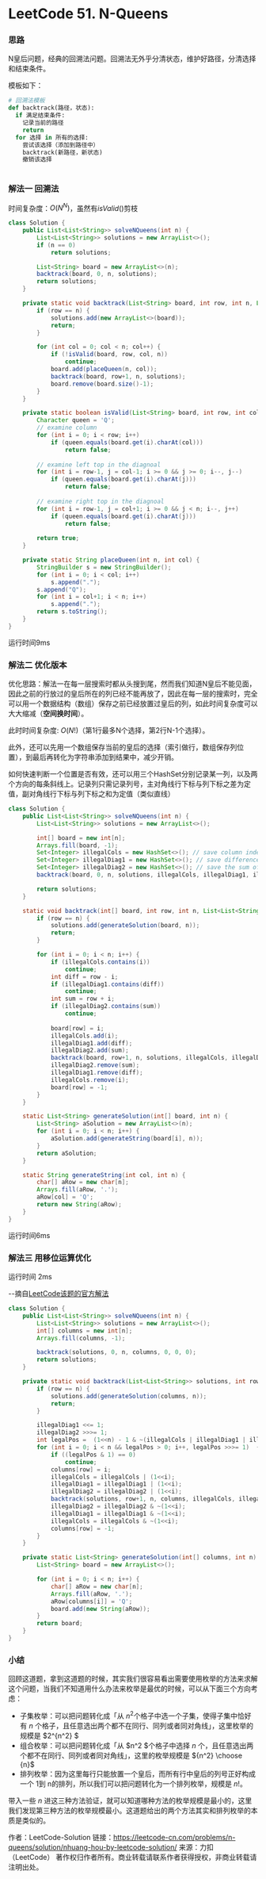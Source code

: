# LeetCode 51. N-Queens

### 思路

N皇后问题，经典的回溯法问题。回溯法无外乎分清状态，维护好路径，分清选择和结束条件。

模板如下：

```python
# 回溯法模板
def backtrack(路径，状态):
  if 满足结束条件:
    记录当前的路径
    return
  for 选择 in 所有的选择:
    尝试该选择（添加到路径中）
    backtrack(新路径，新状态)
    撤销该选择
    
```



### 解法一 回溯法

时间复杂度：$O(N^N)$，虽然有$isValid()$剪枝

```java
class Solution {
    public List<List<String>> solveNQueens(int n) {
        List<List<String>> solutions = new ArrayList<>();
        if (n == 0)
            return solutions;

        List<String> board = new ArrayList<>(n);
        backtrack(board, 0, n, solutions);
        return solutions;
    }

    private static void backtrack(List<String> board, int row, int n, List<List<String>> solutions) {
        if (row == n) {
            solutions.add(new ArrayList<>(board));
            return;
        }

        for (int col = 0; col < n; col++) {
            if (!isValid(board, row, col, n)) 
                continue;
            board.add(placeQueen(n, col));
            backtrack(board, row+1, n, solutions);
            board.remove(board.size()-1);
        }
    }

    private static boolean isValid(List<String> board, int row, int col, int n) {
        Character queen = 'Q';
        // examine column
        for (int i = 0; i < row; i++) 
            if (queen.equals(board.get(i).charAt(col)))
                return false;
        
        // examine left top in the diagnoal
        for (int i = row-1, j = col-1; i >= 0 && j >= 0; i--, j--)
            if (queen.equals(board.get(i).charAt(j)))
                return false;
        
        // examine right top in the diagnoal
        for (int i = row-1, j = col+1; i >= 0 && j < n; i--, j++)
            if (queen.equals(board.get(i).charAt(j)))
                return false;
        
        return true;
    }

    private static String placeQueen(int n, int col) {
        StringBuilder s = new StringBuilder();
        for (int i = 0; i < col; i++)
            s.append(".");
        s.append("Q");
        for (int i = col+1; i < n; i++)
            s.append(".");
        return s.toString();
    }
}
```

运行时间9ms

### 解法二 优化版本

优化思路：解法一在每一层搜索时都从头搜到尾，然而我们知道N皇后不能见面，因此之前的行放过的皇后所在的列已经不能再放了，因此在每一层的搜索时，完全可以用一个数据结构（数组）保存之前已经放置过皇后的列，如此时间复杂度可以大大缩减（**空间换时间**）。

此时时间复杂度: $O(N!)$（第1行最多N个选择，第2行N-1个选择）。

此外，还可以先用一个数组保存当前的皇后的选择（索引做行，数组保存列位置），到最后再转化为字符串添加到结果中，减少开销。

如何快速判断一个位置是否有效，还可以用三个HashSet分别记录某一列，以及两个方向的每条斜线上。记录列只需记录列号，主对角线行下标与列下标之差为定值，副对角线行下标与列下标之和为定值（类似直线）

```java
class Solution {
    public List<List<String>> solveNQueens(int n) {
        List<List<String>> solutions = new ArrayList<>();

        int[] board = new int[n];
        Arrays.fill(board, -1);
        Set<Integer> illegalCols = new HashSet<>(); // save column index
        Set<Integer> illegalDiag1 = new HashSet<>(); // save difference between row index and column index
        Set<Integer> illegalDiag2 = new HashSet<>(); // save the sum of them
        backtrack(board, 0, n, solutions, illegalCols, illegalDiag1, illegalDiag2);

        return solutions;
    }

    static void backtrack(int[] board, int row, int n, List<List<String>> solutions, Set<Integer> illegalCols, Set<Integer> illegalDiag1, Set<Integer> illegalDiag2) {
        if (row == n) {
            solutions.add(generateSolution(board, n));
            return;
        }

        for (int i = 0; i < n; i++) {
            if (illegalCols.contains(i))
                continue;
            int diff = row - i;
            if (illegalDiag1.contains(diff))
                continue;
            int sum = row + i;
            if (illegalDiag2.contains(sum))
                continue;
            
            board[row] = i;
            illegalCols.add(i);
            illegalDiag1.add(diff);
            illegalDiag2.add(sum);
            backtrack(board, row+1, n, solutions, illegalCols, illegalDiag1, illegalDiag2);
            illegalDiag2.remove(sum);
            illegalDiag1.remove(diff);
            illegalCols.remove(i);
            board[row] = -1;
        }
    }

    static List<String> generateSolution(int[] board, int n) {
        List<String> aSolution = new ArrayList<>(n);
        for (int i = 0; i < n; i++) {
            aSolution.add(generateString(board[i], n));
        }
        return aSolution;
    }

    static String generateString(int col, int n) {
        char[] aRow = new char[n];
        Arrays.fill(aRow, '.');
        aRow[col] = 'Q';
        return new String(aRow);
    }
}
```

运行时间6ms

### 解法三 用移位运算优化

运行时间 2ms

--摘自[LeetCode该题的官方解法](https://leetcode-cn.com/problems/n-queens/solution/nhuang-hou-by-leetcode-solution/)

```java
class Solution {
    public List<List<String>> solveNQueens(int n) {
        List<List<String>> solutions = new ArrayList<>();
        int[] columns = new int[n];
        Arrays.fill(columns, -1);

        backtrack(solutions, 0, n, columns, 0, 0, 0);
        return solutions;
    }

    private static void backtrack(List<List<String>> solutions, int row, int n, int[] columns, int illegalCols, int illegalDiag1, int illegalDiag2) {
        if (row == n) {
            solutions.add(generateSolution(columns, n));
            return;
        }

        illegalDiag1 <<= 1;
        illegalDiag2 >>>= 1;
        int legalPos =  (1<<n) - 1 & ~(illegalCols | illegalDiag1 | illegalDiag2);
        for (int i = 0; i < n && legalPos > 0; i++, legalPos >>>= 1)  {
            if ((legalPos & 1) == 0)
                continue;
            columns[row] = i;
            illegalCols = illegalCols | (1<<i);
            illegalDiag1 = illegalDiag1 | (1<<i);
            illegalDiag2 = illegalDiag2 | (1<<i);
            backtrack(solutions, row+1, n, columns, illegalCols, illegalDiag1, illegalDiag2);
            illegalDiag2 = illegalDiag2 & ~(1<<i);
            illegalDiag1 = illegalDiag1 & ~(1<<i);
            illegalCols = illegalCols & ~(1<<i);
            columns[row] = -1;
        }
    }

    private static List<String> generateSolution(int[] columns, int n) {
        List<String> board = new ArrayList<>();

        for (int i = 0; i < n; i++) {
            char[] aRow = new char[n];
            Arrays.fill(aRow, '.');
            aRow[columns[i]] = 'Q';
            board.add(new String(aRow));
        }
        return board;
    }
}
```





### 小结

回顾这道题，拿到这道题的时候，其实我们很容易看出需要使用枚举的方法来求解这个问题，当我们不知道用什么办法来枚举是最优的时候，可以从下面三个方向考虑：

- 子集枚举：可以把问题转化成「从 $n^2$个格子中选一个子集，使得子集中恰好有 $n$ 个格子，且任意选出两个都不在同行、同列或者同对角线」，这里枚举的规模是 $2^{n^2} $
- 组合枚举：可以把问题转化成「从 $n^2 $个格子中选择 $n$ 个，且任意选出两个都不在同行、同列或者同对角线」，这里的枚举规模是 ${n^2} \choose {n}$
- 排列枚举：因为这里每行只能放置一个皇后，而所有行中皇后的列号正好构成一个 1到 n的排列，所以我们可以把问题转化为一个排列枚举，规模是 $n!$。


带入一些 $n$ 进这三种方法验证，就可以知道哪种方法的枚举规模是最小的，这里我们发现第三种方法的枚举规模最小。这道题给出的两个方法其实和排列枚举的本质是类似的。

作者：LeetCode-Solution
链接：https://leetcode-cn.com/problems/n-queens/solution/nhuang-hou-by-leetcode-solution/
来源：力扣（LeetCode）
著作权归作者所有。商业转载请联系作者获得授权，非商业转载请注明出处。